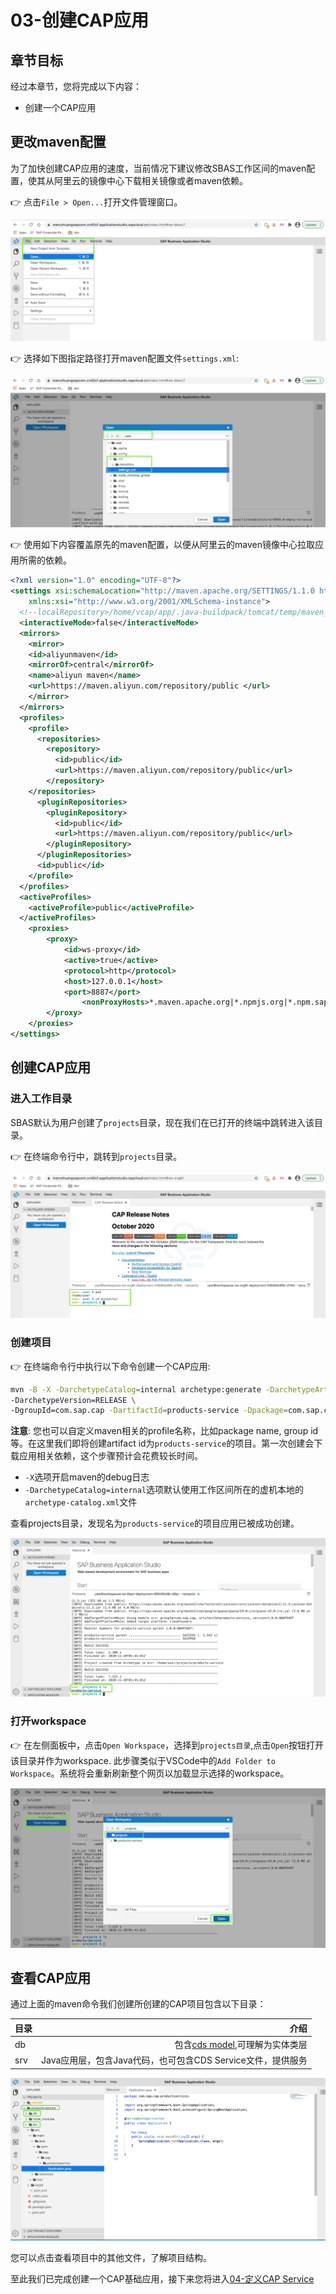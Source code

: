 # 03-创建CAP应用

## 章节目标

经过本章节，您将完成以下内容：

- 创建一个CAP应用

## 更改maven配置

为了加快创建CAP应用的速度，当前情况下建议修改SBAS工作区间的maven配置，使其从阿里云的镜像中心下载相关镜像或者maven依赖。

:point_right: 点击`File > Open...`打开文件管理窗口。

![file open](file-open.png)

:point_right: 选择如下图指定路径打开maven配置文件`settings.xml`:

![mvn settings](mvn-settings.png)

:point_right: 使用如下内容覆盖原先的maven配置，以便从阿里云的maven镜像中心拉取应用所需的依赖。

```xml
<?xml version="1.0" encoding="UTF-8"?>
<settings xsi:schemaLocation="http://maven.apache.org/SETTINGS/1.1.0 http://maven.apache.org/xsd/settings-1.1.0.xsd" xmlns="http://maven.apache.org/SETTINGS/1.1.0"
    xmlns:xsi="http://www.w3.org/2001/XMLSchema-instance">
  <!--localRepository>/home/vcap/app/.java-buildpack/tomcat/temp/maven_repo_2172626517096829188</localRepository-->
  <interactiveMode>false</interactiveMode>
  <mirrors>
    <mirror>
    <id>aliyunmaven</id>
    <mirrorOf>central</mirrorOf>
    <name>aliyun maven</name>
    <url>https://maven.aliyun.com/repository/public </url>
    </mirror>
  </mirrors>
  <profiles>
    <profile>
      <repositories>
        <repository>
          <id>public</id>
          <url>https://maven.aliyun.com/repository/public</url>
        </repository>
    </repositories>
      <pluginRepositories> 
        <pluginRepository>
          <id>public</id>
          <url>https://maven.aliyun.com/repository/public</url>
        </pluginRepository>
      </pluginRepositories>
      <id>public</id>
    </profile>
  </profiles>
  <activeProfiles>
    <activeProfile>public</activeProfile>
  </activeProfiles>
    <proxies>
        <proxy>
            <id>ws-proxy</id>
            <active>true</active>
            <protocol>http</protocol>
            <host>127.0.0.1</host>
            <port>8887</port>
                <nonProxyHosts>*.maven.apache.org|*.npmjs.org|*.npm.sap.com|nodejs.org</nonProxyHosts>
        </proxy>
    </proxies>
</settings>
```

## 创建CAP应用

### 进入工作目录

SBAS默认为用户创建了`projects`目录，现在我们在已打开的终端中跳转进入该目录。

:point_right: 在终端命令行中，跳转到`projects`目录。

![projects](cd-project.png)

### 创建项目

:point_right: 在终端命令行中执行以下命令创建一个CAP应用:

```sh
mvn -B -X -DarchetypeCatalog=internal archetype:generate -DarchetypeArtifactId=cds-services-archetype -DarchetypeGroupId=com.sap.cds \
-DarchetypeVersion=RELEASE \
-DgroupId=com.sap.cap -DartifactId=products-service -Dpackage=com.sap.cap.productsservice
```

**注意**: 您也可以自定义maven相关的profile名称，比如package name, group id等。在这里我们即将创建artifact id为`products-service`的项目。第一次创建会下载应用相关依赖，这个步骤预计会花费较长时间。

- `-X`选项开启maven的debug日志
- `-DarchetypeCatalog=internal`选项默认使用工作区间所在的虚机本地的`archetype-catalog.xml`文件

查看projects目录，发现名为`products-service`的项目应用已被成功创建。

![create cap java project](create-cap-project.png)

### 打开workspace

:point_right: 在左侧面板中，点击`Open Workspace`，选择到`projects目录`,点击`Open`按钮打开该目录并作为workspace. 此步骤类似于VSCode中的`Add Folder to Workspace`。系统将会重新刷新整个网页以加载显示选择的workspace。

![open project](open-project.png)

## 查看CAP应用

通过上面的maven命令我们创建所创建的CAP项目包含以下目录：

| 目录   |     介绍      |
|----------|-------------:|
| db | 包含[cds model](https://cap.cloud.sap/docs/cds/),可理解为实体类层 |
| srv | Java应用层，包含Java代码，也可包含CDS Service文件，提供服务 |

![cap project overview](cap-project.png)

您可以点击查看项目中的其他文件，了解项目结构。

至此我们已完成创建一个CAP基础应用，接下来您将进入[04-定义CAP Service](https://github.com/HuangMarco/teched-2020-sap-cap/blob/master/exercises/04/README.md)